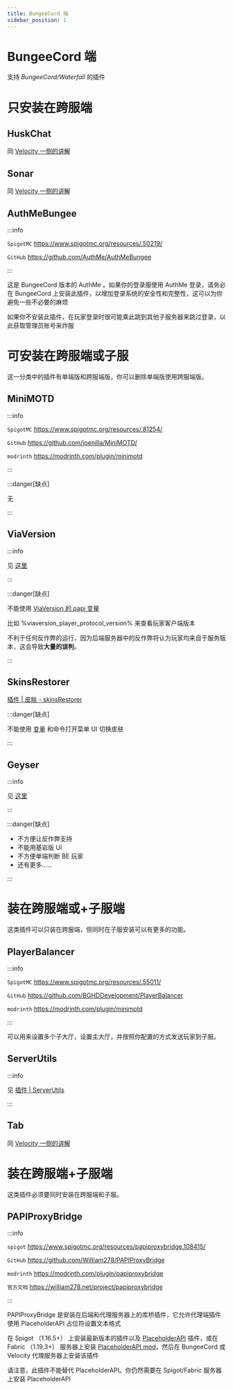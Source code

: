 ```yaml
---
title: BungeeCord 端
sidebar_position: 1
---
```


# BungeeCord 端

支持 _BungeeCord/Waterfall_ 的插件

# 只安装在跨服端

## HuskChat

同 [Velocity 一侧的讲解](velocity.md#huskchat)

## Sonar

同 [Velocity 一侧的讲解](velocity.md#sonar)

## AuthMeBungee

:::info

`SpigotMC` https://www.spigotmc.org/resources/.50219/

`GitHub` https://github.com/AuthMe/AuthMeBungee

:::

这是 BungeeCord 版本的 AuthMe 。如果你的登录服使用 AuthMe 登录，请务必在 BungeeCord 上安装此插件，以增加登录系统的安全性和完整性，这可以为你避免一些不必要的麻烦

如果你不安装此插件，在玩家登录时很可能乘此跳到其他子服务器来跳过登录，以此获取管理员账号来炸服

# 可安装在跨服端或子服

这一分类中的插件有单端版和跨服端版，你可以删除单端版使用跨服端版。

## MiniMOTD

:::info

`SpigotMC` https://www.spigotmc.org/resources/.81254/

`GitHub` https://github.com/jpenilla/MiniMOTD/

`modrinth` https://modrinth.com/plugin/minimotd

:::

:::danger[缺点]

无

:::

## ViaVersion

:::info

见 [这里](/docs-java/process/plugin/other/Via/Via.md)

:::

:::danger[缺点]

不能使用 [ViaVersion 的 papi 变量](https://wiki.placeholderapi.com/users/placeholder-list/#viaversion)

比如 %viaversion_player_protocol_version% 来查看玩家客户端版本

不利于任何反作弊的运行，因为后端服务器中的反作弊将认为玩家均来自于服务版本，这会导致**大量的误判**。

:::

## SkinsRestorer

[插件 | 皮肤 - skinsRestorer](/docs-java/process/plugin/other/SkinsRestorer.md)

:::danger[缺点]

不能使用 [变量](https://skinsrestorer.net/docs/integrations/placeholderapi) 和命令打开菜单 UI 切换皮肤

:::

## Geyser

:::info

见 [这里](/docs-java/process/mobile-player/Geyser/introduction/overview.md)

:::

:::danger[缺点]

- 不方便让反作弊支持
- 不能用基岩版 UI
- 不方便单端判断 BE 玩家
- 还有更多......

:::

# 装在跨服端或+子服端

这类插件可以只装在跨服端，但同时在子服安装可以有更多的功能。

## PlayerBalancer

:::info

`SpigotMC` https://www.spigotmc.org/resources/.55011/

`GitHub` https://github.com/BGHDDevelopment/PlayerBalancer

`modrinth` https://modrinth.com/plugin/minimotd

:::

可以用来设置多个子大厅，设置主大厅，并按照你配置的方式发送玩家到子服。

## ServerUtils

:::info

见 [插件 | ServerUtils](/docs-java/process/plugin/ManageTool/PluginManagement/ServerUtils.md)

:::

## Tab

同 [Velocity 一侧的讲解](velocity.md#tab)

# 装在跨服端+子服端

这类插件必须要同时安装在跨服端和子服。

## PAPIProxyBridge

:::info

`spigot` https://www.spigotmc.org/resources/papiproxybridge.108415/

`GitHub` https://github.com/WiIIiam278/PAPIProxyBridge

`modrinth` https://modrinth.com/plugin/papiproxybridge

`官方文档` https://william278.net/project/papiproxybridge

:::

PAPIProxyBridge 是安装在后端和代理服务器上的库桥插件，它允许代理端插件使用 PlaceholderAPI 占位符设置文本格式

在 Spigot （1.16.5+） 上安装最新版本的插件以及 [PlaceholderAPI](https://www.spigotmc.org/resources/placeholderapi.6245/) 插件，或在 Fabric （1.19.3+） 服务器上安装 [PlaceholderAPI mod](https://placeholders.pb4.eu/)，然后在 BungeeCord 或 Velocity 代理服务器上安装该插件

请注意，此插件不能替代 PlaceholderAPI。你仍然需要在 Spigot/Fabric 服务器上安装 PlaceholderAPI
